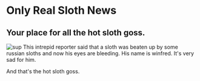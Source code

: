 # Only Real Sloth News

## Your place for all the hot sloth goss.

![sup](https://kids.nationalgeographic.com/content/dam/kids/photos/animals/Mammals/Q-Z/photoak-threetoedsloth.ngsversion.1465391618565.adapt.945.1.png)
This intrepid reporter said that a sloth was beaten up by some russian sloths and now his eyes are bleeding. His name is winfred. It's very sad for him.

And that's the hot sloth goss.
